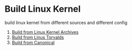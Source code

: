 # Build Linux Kernel
build linux kernel from different sources and different config
1. [Build from Linux Kernel Archives](https://github.com/chinyakao/build_linux_kernel/blob/main/1_from_linux_kernel_archives.md)
2. [Build from Linus Torvalds](https://github.com/chinyakao/build_linux_kernel/blob/main/2_from_linus_torvalds.md.md)
3. [Build from Canonical ](https://github.com/chinyakao/build_linux_kernel/blob/main/3_from_ubuntu_oem.md)
